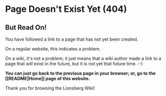 # Page Doesn't Exist Yet (404)

<!-- This page is a special page for the website version. It is not a regular wiki page. -->

<!-- If you can see this notice, it is okay to ignore this page. Or, if you want to change the 404 message on the website version, go ahead and edit this page. -->

## But Read On!

You have followed a link to a page that has not yet been created.

On a regular website, this indicates a problem.

On a wiki, it's not a problem; it just means that a wiki author made a link to a page that _will_ exist in the future, but it is not yet that future time. :-)

**You can just go back to the previous page in your browser; or, go to the [[README|Home]] page of this website.**

Thank you for browsing the Lionsberg Wiki!